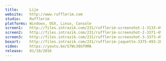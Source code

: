 ```yaml
---
title:     Lije
website:   http://www.rufflerim.com
studio:    Rufflerim
platforms: Windows, OSX, Linux, Console
screen1:   http://files.intrazik.com/231/rufflerim-screenshot-1-3133-493-20150426-135434.png
screen2:   http://files.intrazik.com/231/rufflerim-screenshot-2-3371-493-20150426-135435.png
screen3:   http://files.intrazik.com/231/rufflerim-screenshot-3-3373-493-20150426-135435.png
boxart:    http://files.intrazik.com/231/rufflerim-jaquette-3375-493-20150426-135435.png
video:     https://youtu.be/G7Wc38GfHMA
release:   01/10/2016
---
```

